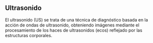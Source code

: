 ## Ultrasonido

El ultrasonido (US) se trata de una técnica de diagnóstico basada en la acción de ondas de ultrasonido, obteniendo imágenes mediante el procesamiento de los haces de ultrasonidos (ecos) reflejado por las estructuras corporales. 
